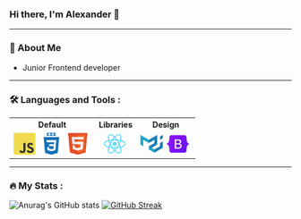 ### Hi there, I'm Alexander 👋

---

### :book: About Me
- Junior Frontend developer

---

### :hammer_and_wrench: Languages and Tools :

<table>
  <tr>
    <th>Default</th>
    <th>Libraries</th>
    <th>Design</th>
  </tr> 
  <tr>
    <td>
      <div>
        <img src="https://github.com/devicons/devicon/blob/master/icons/javascript/javascript-original.svg" title="JS" alt="JS" width="40" height="40"/>&nbsp;
        <img src="https://github.com/devicons/devicon/blob/master/icons/css3/css3-plain-wordmark.svg"  title="CSS3" alt="CSS" width="40" height="40"/>&nbsp;
        <img src="https://github.com/devicons/devicon/blob/master/icons/html5/html5-original.svg" title="HTML5" alt="HTML" width="40" height="40"/>&nbsp;
      </div>
    </td>
    <td align="center">
      <div>
        <img src="https://github.com/devicons/devicon/blob/master/icons/react/react-original.svg" title="React" alt="React" width="40" height="40"/>&nbsp;  
      </div>
    </td>
    <td>
      <div>
        <div>
  <img src="https://github.com/devicons/devicon/blob/master/icons/materialui/materialui-original.svg" title="Material UI" alt="Material UI" width="40" height="40"/>&nbsp;
  <img src="https://github.com/devicons/devicon/blob/master/icons/bootstrap/bootstrap-original.svg" title="Bootstrap" alt="bootstrap" width="40" height="40"/>&nbsp;
</div>
      </div>
    </td>
  </tr> <!--ряд с ячейками тела таблицы-->
</table>

---

### :fire: My Stats :
![Anurag's GitHub stats](https://github-readme-stats.vercel.app/api?username=stormpero&show_icons=true&theme=gotham)
[![GitHub Streak](https://streak-stats.demolab.com?user=stormpero&theme=gotham)](https://git.io/streak-stats)

<!--
**stormpero/stormpero** is a ✨ _special_ ✨ repository because its `README.md` (this file) appears on your GitHub profile.

Here are some ideas to get you started:

- 🔭 I’m currently working on ...
- 🌱 I’m currently learning ...
- 👯 I’m looking to collaborate on ...
- 🤔 I’m looking for help with ...
- 💬 Ask me about ...
- 📫 How to reach me: ...
- 😄 Pronouns: ...
- ⚡ Fun fact: ...
-->
